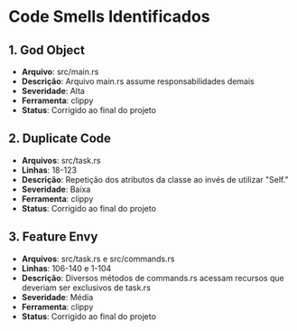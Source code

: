 # Code Smells Identificados
## 1. God Object
- **Arquivo**: src/main.rs
- **Descrição**: Arquivo main.rs assume responsabilidades demais 
- **Severidade**: Alta
- **Ferramenta**: clippy
- **Status**: Corrigido ao final do projeto

## 2. Duplicate Code
- **Arquivos**: src/task.rs
- **Linhas**: 18-123
- **Descrição**: Repetição dos atributos da classe ao invés de utilizar "Self."
- **Severidade**: Baixa
- **Ferramenta**: clippy
- **Status**: Corrigido ao final do projeto

## 3. Feature Envy
- **Arquivos**: src/task.rs e src/commands.rs
- **Linhas**: 106-140 e 1-104
- **Descrição**: Diversos métodos de commands.rs acessam recursos que deveriam ser exclusivos de task.rs
- **Severidade**: Média
- **Ferramenta**: clippy
- **Status**: Corrigido ao final do projeto

